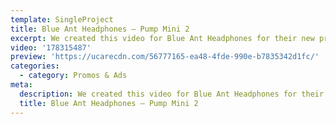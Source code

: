 ```yaml
---
template: SingleProject
title: Blue Ant Headphones – Pump Mini 2
excerpt: We created this video for Blue Ant Headphones for their new product – Pump MIni 2, featuring Dani Byrnes.
video: '178315487'
preview: 'https://ucarecdn.com/56777165-ea48-4fde-990e-b7835342d1fc/'
categories:
  - category: Promos & Ads
meta:
  description: We created this video for Blue Ant Headphones for their new product – Pump MIni 2, featuring Dani Byrnes.
  title: Blue Ant Headphones – Pump Mini 2
---
```

